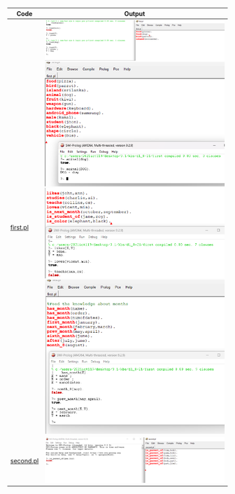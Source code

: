 | Code | Output |
|--------|--------|
|[first.pl](./code/first.pl)|![1.png](./outputs/1.PNG)![2.png](./outputs/2.png)![3.png](./outputs/3.png)![4.png](./outputs/4.png)|
|[second.pl](./code/second.pl)|![5.png](./outputs/5.PNG)|
